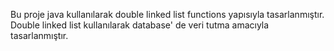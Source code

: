Bu proje java kullanılarak double linked list functions yapısıyla tasarlanmıştır. Double linked list kullanılarak database' de veri tutma amacıyla tasarlanmıştır.
